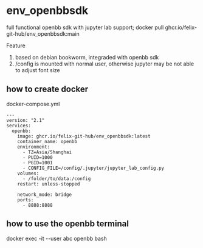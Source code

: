 # env_openbbsdk

full functional openbb sdk with jupyter lab support;
docker pull ghcr.io/felix-git-hub/env_openbbsdk:main


Feature
1. based on debian bookworm, integraded with openbb sdk
2. /config is mounted with normal user, otherwise jupyter may be not able to adjust font size

## how to create docker
docker-compose.yml
```
---
version: "2.1"
services:
  openbb:
    image: ghcr.io/felix-git-hub/env_openbbsdk:latest
    container_name: openbb
    environment:
      - TZ=Asia/Shanghai
      - PUID=1000
      - PGID=1001
      - CONFIG_FILE=/config/.jupyter/jupyter_lab_config.py
    volumes:
      - /folder/to/data:/config
    restart: unless-stopped
    
    network_mode: bridge
    ports:
      - 8888:8888
```

## how to use the openbb terminal
docker exec -it --user abc openbb bash
